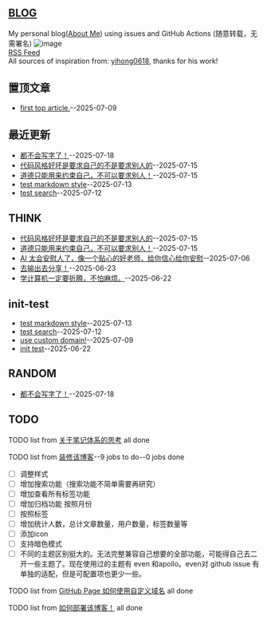 ## [BLOG](https://sunyuan686.github.io/blog/)
My personal blog([About Me](https://github.com/sunyuan686/blog/issues/6)) using issues and GitHub Actions (随意转载，无需署名)
![image](https://github.com/user-attachments/assets/a168bf11-661e-4566-b042-7fc9544de528)
<br>
[RSS Feed](https://raw.githubusercontent.com/sunyuan686/blog/master/feed.xml)
<br>
All sources of inspiration from: [yihong0618](https://github.com/yihong0618/gitblog), thanks for his work! 
<br>

## 置顶文章
- [first top article.](https://github.com/sunyuan686/blog/issues/7)--2025-07-09
## 最近更新
- [都不会写字了！](https://github.com/sunyuan686/blog/issues/16)--2025-07-18
- [代码风格好坏是要求自己的不是要求别人的](https://github.com/sunyuan686/blog/issues/15)--2025-07-15
- [道德只能用来约束自己，不可以要求别人！](https://github.com/sunyuan686/blog/issues/14)--2025-07-15
- [test markdown style](https://github.com/sunyuan686/blog/issues/13)--2025-07-13
- [test search](https://github.com/sunyuan686/blog/issues/12)--2025-07-12
## THINK

- [代码风格好坏是要求自己的不是要求别人的](https://github.com/sunyuan686/blog/issues/15)--2025-07-15
- [道德只能用来约束自己，不可以要求别人！](https://github.com/sunyuan686/blog/issues/14)--2025-07-15
- [AI 太会安慰人了，像一个贴心的好老师，给你信心给你安慰](https://github.com/sunyuan686/blog/issues/4)--2025-07-06
- [去输出去分享！](https://github.com/sunyuan686/blog/issues/3)--2025-06-23
- [学计算机一定要折腾，不怕麻烦。](https://github.com/sunyuan686/blog/issues/2)--2025-06-22
## init-test

- [test markdown style](https://github.com/sunyuan686/blog/issues/13)--2025-07-13
- [test search](https://github.com/sunyuan686/blog/issues/12)--2025-07-12
- [use custom domain!](https://github.com/sunyuan686/blog/issues/5)--2025-07-09
- [init test](https://github.com/sunyuan686/blog/issues/1)--2025-06-22
## RANDOM

- [都不会写字了！](https://github.com/sunyuan686/blog/issues/16)--2025-07-18
## TODO
TODO list from [关于笔记体系的思考](https://github.com/sunyuan686/blog/issues/11) all done

TODO list from [装修该博客](https://github.com/sunyuan686/blog/issues/10)--9 jobs to do--0 jobs done
- [ ] 调整样式
- [ ] 增加搜索功能（搜索功能不简单需要再研究）
- [ ] 增加查看所有标签功能
- [ ] 增加归档功能 按照月份 
- [ ] 按照标签
- [ ] 增加统计人数，总计文章数量，用户数量，标签数量等
- [ ] 添加icon
- [ ] 支持暗色模式
- [ ] 不同的主题区别挺大的。无法完整兼容自己想要的全部功能，可能得自己去二开一些主题了。现在使用过的主题有 even 和apollo。even对 github issue 有单独的适配，但是可配置项也更少一些。

TODO list from [GitHub Page 如何使用自定义域名](https://github.com/sunyuan686/blog/issues/9) all done

TODO list from [如何部署该博客！](https://github.com/sunyuan686/blog/issues/8) all done

